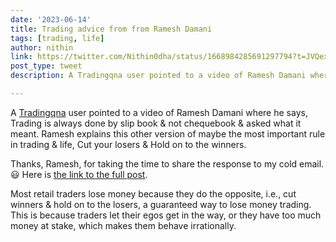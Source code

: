 ```yaml
---
date: '2023-06-14'
title: Trading advice from from Ramesh Damani
tags: [trading, life]
author: nithin
link: https://twitter.com/Nithin0dha/status/1668984285691297794?t=JVQex_Di2HJUEK_QHAcikg&s=19
post_type: tweet
description: A Tradingqna user pointed to a video of Ramesh Damani where he...

---
```


A [Tradingqna](https://tradingqna.com/) user pointed to a video of Ramesh Damani where he says, Trading is always done by slip book & not chequebook & asked what it meant. 
Ramesh explains this other version of maybe the most important rule in trading & life, Cut your losers & Hold on to the winners. 

Thanks, Ramesh, for taking the time to share the response to my cold email. 😃 Here is [the link to the full post](https://tradingqna.com/t/trading-is-always-done-with-slip-book-not-cheque-book/147373/5?u=bhuvan).

Most retail traders lose money because they do the opposite, i.e., cut winners & hold on to the losers, a guaranteed way to lose money trading.
This is because traders let their egos get in the way, or they have too much money at stake, which makes them behave irrationally.
